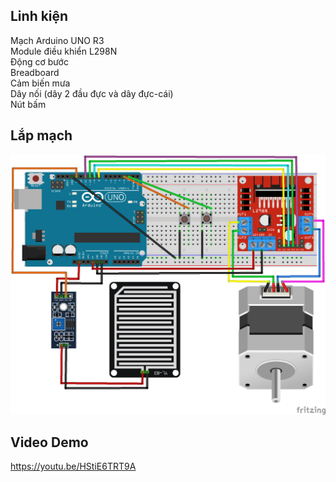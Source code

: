 ## Linh kiện
Mạch Arduino UNO R3\
Module điều khiển L298N\
Động cơ bước\
Breadboard\
Cảm biến mưa\
Dây nối (dây 2 đầu đực và dây đực-cái)\
Nút bấm

## Lắp mạch
![image](./LapMach.png)

## Video Demo
https://youtu.be/HStiE6TRT9A
